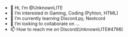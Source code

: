 - 👋 Hi, I’m @UnknownLITE
- 👀 I’m interested in Gaming, Coding (Pyhton, HTML)
- 🌱 I’m currently learning Discord.py, Nextcord
- 💞️ I’m looking to collaborate on ...
- 📫 How to reach me on Discord(UnknownLITE#4796)

<!---
UnknownLITE/UnknownLITE is a ✨ special ✨ repository because its `README.md` (this file) appears on your GitHub profile.
You can click the Preview link to take a look at your changes.
--->
